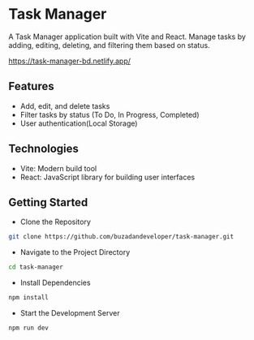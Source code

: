 # Task Manager

A Task Manager application built with Vite and React. Manage tasks by adding, editing, deleting, and filtering them based on status.

https://task-manager-bd.netlify.app/

## Features
- Add, edit, and delete tasks
- Filter tasks by status (To Do, In Progress, Completed)
- User authentication(Local Storage)
  
## Technologies
- Vite: Modern build tool
- React: JavaScript library for building user interfaces

## Getting Started
- Clone the Repository
```bash
git clone https://github.com/buzadandeveloper/task-manager.git
```
- Navigate to the Project Directory
```bash
cd task-manager
```
- Install Dependencies
```bash
npm install
```
- Start the Development Server
```bash
npm run dev
```

  
